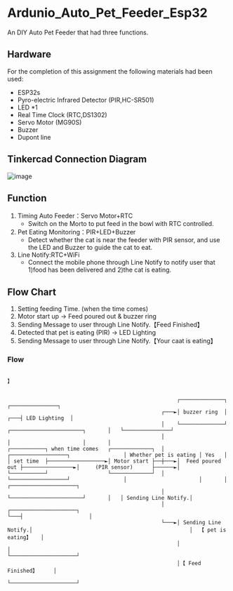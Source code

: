 # Ardunio_Auto_Pet_Feeder_Esp32
An DIY Auto Pet Feeder that had three functions.
## Hardware
For the completion of this assignment the following materials had been used:  
- ESP32s
- Pyro-electric Infrared Detector (PIR,HC-SR501)
- LED *1
- Real Time Clock (RTC,DS1302)
- Servo Motor (MG90S)
- Buzzer
- Dupont line
## Tinkercad Connection Diagram
![image](https://github.com/ridegeart/Ardunio_Auto_Pet_Feeder_Esp32/assets/73794853/6ef55a80-463a-46fd-8c17-88c962549f57)
## Function
1. Timing Auto Feeder：Servo Motor+RTC
   - Switch on the Morto to put feed in the bowl with RTC controlled. 
2. Pet Eating Monitoring：PIR+LED+Buzzer
   - Detect whether the cat is near the feeder with PIR sensor, and use the LED and Buzzer to guide the cat to eat.
3. Line Notify:RTC+WiFi
   - Connect the mobile phone through Line Notify to notify user that 1)food has been delivered and 2)the cat is eating.
## Flow Chart
1) Setting feeding Time.
  (when the time comes)
2) Motor start up -> Feed poured out & buzzer ring
4) Sending Message to user through Line Notify.【Feed Finished】
5) Detected that pet is eating (PIR) -> LED Lighting
6) Sending Message to user through Line Notify.【Your caat is eating】  
### Flow
```
                                                                                                                                                          】


                                                      ┌──────────────┐                                                         ┌───────────────┐
                                                 ┌───►│ buzzer ring  │                                                     ┌───┤ LED Lighting  │
                                                 │    └──────────────┘                     ┌───────────────────────┐       │   └───────────────┘
                                                 │                                         │                       │       │
┌───────────┐ when time comes   ┌─────────────┐  │    ┌──────────────────┐                 │ Whether pet is eating │ Yes   │
│ set time  ├──────────────────►│ Motor start ├──┼───►│  Feed poured out ├────────────────►│     (PIR sensor)      ├──────►│
└───────────┘                   └─────────────┘  │    └──────────────────┘                 │                       │       │   ┌─────────────────────┐
                                                 │                                         └───────────────────────┘       │   │ Sending Line Notify.│
                                                 │    ┌─────────────────────┐                                              └───┤                     │
                                                 └───►│ Sending Line Notify.│                                                  │  【 pet is eating】   │
                                                      │                     │                                                  └─────────────────────┘
                                                      │【 Feed Finished】     │
                                                      └─────────────────────┘
```

